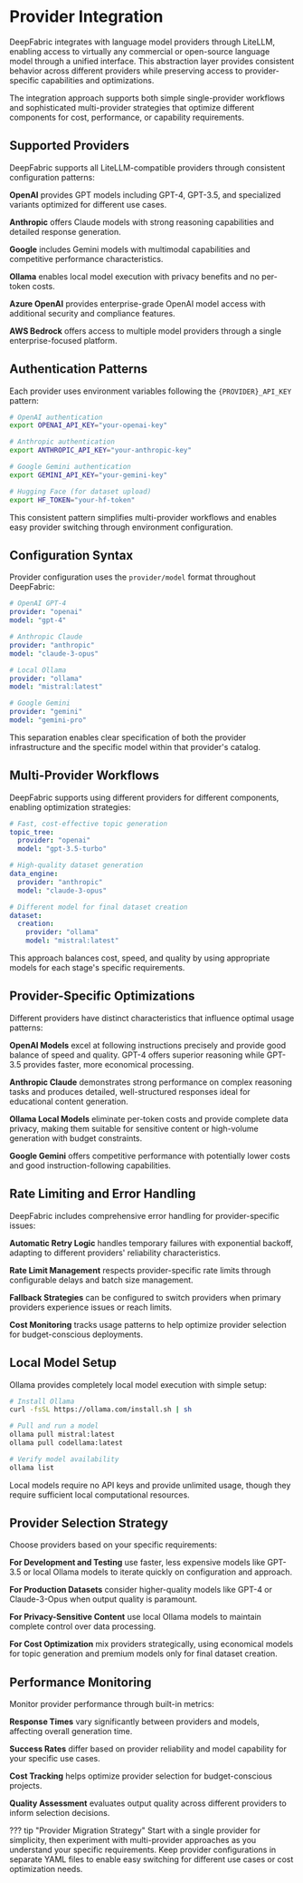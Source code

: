 # Provider Integration

DeepFabric integrates with language model providers through LiteLLM, enabling access to virtually any commercial or open-source language model through a unified interface. This abstraction layer provides consistent behavior across different providers while preserving access to provider-specific capabilities and optimizations.

The integration approach supports both simple single-provider workflows and sophisticated multi-provider strategies that optimize different components for cost, performance, or capability requirements.

## Supported Providers

DeepFabric supports all LiteLLM-compatible providers through consistent configuration patterns:

**OpenAI** provides GPT models including GPT-4, GPT-3.5, and specialized variants optimized for different use cases.

**Anthropic** offers Claude models with strong reasoning capabilities and detailed response generation.

**Google** includes Gemini models with multimodal capabilities and competitive performance characteristics.

**Ollama** enables local model execution with privacy benefits and no per-token costs.

**Azure OpenAI** provides enterprise-grade OpenAI model access with additional security and compliance features.

**AWS Bedrock** offers access to multiple model providers through a single enterprise-focused platform.

## Authentication Patterns

Each provider uses environment variables following the `{PROVIDER}_API_KEY` pattern:

```bash
# OpenAI authentication
export OPENAI_API_KEY="your-openai-key"

# Anthropic authentication
export ANTHROPIC_API_KEY="your-anthropic-key"

# Google Gemini authentication
export GEMINI_API_KEY="your-gemini-key"

# Hugging Face (for dataset upload)
export HF_TOKEN="your-hf-token"
```

This consistent pattern simplifies multi-provider workflows and enables easy provider switching through environment configuration.

## Configuration Syntax

Provider configuration uses the `provider/model` format throughout DeepFabric:

```yaml
# OpenAI GPT-4
provider: "openai"
model: "gpt-4"

# Anthropic Claude
provider: "anthropic" 
model: "claude-3-opus"

# Local Ollama
provider: "ollama"
model: "mistral:latest"

# Google Gemini
provider: "gemini"
model: "gemini-pro"
```

This separation enables clear specification of both the provider infrastructure and the specific model within that provider's catalog.

## Multi-Provider Workflows

DeepFabric supports using different providers for different components, enabling optimization strategies:

```yaml
# Fast, cost-effective topic generation
topic_tree:
  provider: "openai"
  model: "gpt-3.5-turbo"

# High-quality dataset generation
data_engine:
  provider: "anthropic"
  model: "claude-3-opus"

# Different model for final dataset creation
dataset:
  creation:
    provider: "ollama"
    model: "mistral:latest"
```

This approach balances cost, speed, and quality by using appropriate models for each stage's specific requirements.

## Provider-Specific Optimizations

Different providers have distinct characteristics that influence optimal usage patterns:

**OpenAI Models** excel at following instructions precisely and provide good balance of speed and quality. GPT-4 offers superior reasoning while GPT-3.5 provides faster, more economical processing.

**Anthropic Claude** demonstrates strong performance on complex reasoning tasks and produces detailed, well-structured responses ideal for educational content generation.

**Ollama Local Models** eliminate per-token costs and provide complete data privacy, making them suitable for sensitive content or high-volume generation with budget constraints.

**Google Gemini** offers competitive performance with potentially lower costs and good instruction-following capabilities.

## Rate Limiting and Error Handling

DeepFabric includes comprehensive error handling for provider-specific issues:

**Automatic Retry Logic** handles temporary failures with exponential backoff, adapting to different providers' reliability characteristics.

**Rate Limit Management** respects provider-specific rate limits through configurable delays and batch size management.

**Fallback Strategies** can be configured to switch providers when primary providers experience issues or reach limits.

**Cost Monitoring** tracks usage patterns to help optimize provider selection for budget-conscious deployments.

## Local Model Setup

Ollama provides completely local model execution with simple setup:

```bash
# Install Ollama
curl -fsSL https://ollama.com/install.sh | sh

# Pull and run a model
ollama pull mistral:latest
ollama pull codellama:latest

# Verify model availability
ollama list
```

Local models require no API keys and provide unlimited usage, though they require sufficient local computational resources.

## Provider Selection Strategy

Choose providers based on your specific requirements:

**For Development and Testing** use faster, less expensive models like GPT-3.5 or local Ollama models to iterate quickly on configuration and approach.

**For Production Datasets** consider higher-quality models like GPT-4 or Claude-3-Opus when output quality is paramount.

**For Privacy-Sensitive Content** use local Ollama models to maintain complete control over data processing.

**For Cost Optimization** mix providers strategically, using economical models for topic generation and premium models only for final dataset creation.

## Performance Monitoring

Monitor provider performance through built-in metrics:

**Response Times** vary significantly between providers and models, affecting overall generation time.

**Success Rates** differ based on provider reliability and model capability for your specific use cases.

**Cost Tracking** helps optimize provider selection for budget-conscious projects.

**Quality Assessment** evaluates output quality across different providers to inform selection decisions.

??? tip "Provider Migration Strategy"
    Start with a single provider for simplicity, then experiment with multi-provider approaches as you understand your specific requirements. Keep provider configurations in separate YAML files to enable easy switching for different use cases or cost optimization needs.